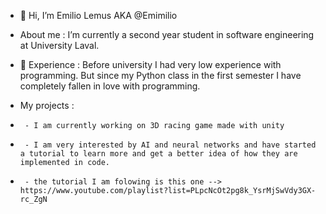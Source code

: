 - 👋 Hi, I’m Emilio Lemus AKA @Emimilio

- About me : I’m currently a second year student in software engineering at University Laval.

- 🌱 Experience : Before university I had very low experience with programming. But since my Python class in the first semester I have completely fallen in love with programming.

- My projects : 
-      - I am currently working on 3D racing game made with unity
-      - I am very interested by AI and neural networks and have started a tutorial to learn more and get a better idea of how they are implemented in code.
-      - the tutorial I am folowing is this one --> https://www.youtube.com/playlist?list=PLpcNcOt2pg8k_YsrMjSwVdy3GX-rc_ZgN 

<!---
Emimilio/Emimilio is a ✨ special ✨ repository because its `README.md` (this file) appears on your GitHub profile.
You can click the Preview link to take a look at your changes.
--->
